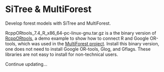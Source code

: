 # SiTree & MultiForest
Develop forest models with SiTree and MultiForest.

RcppORtools_7.4_R_x86_64-pc-linux-gnu.tar.gz is a the binary version of [RcppORtools](https://github.com/adamsardar/RcppORtools), a demo example to show how to connect R and Google OR-tools, which was used in the [MultiForest project](https://github.com/maeehart/MultiForestDemonstration).
Install this binary version, one does not need to install Google OR-tools, Glog, and Gflags. These libraries are not easy to install for non-technical users.

Continue updating...
